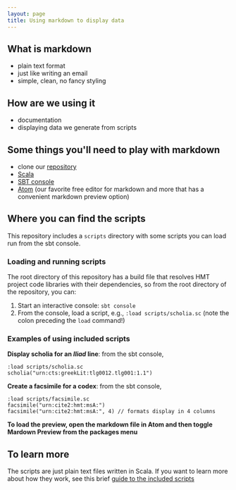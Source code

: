 ```yaml
---
layout: page
title: Using markdown to display data
---
```



## What is markdown

- plain text format
- just like writing an email
- simple, clean, no fancy styling

## How are we using it
- documentation
- displaying data we generate from scripts

## Some things you'll need to play with markdown ##
- clone our [repository](https://github.com/StephanieML/HMT-SCS-2018)
- [Scala](https://www.scala-lang.org/download/)
- [SBT console](http://www.scala-sbt.org/download.html)
- [Atom](https://atom.io) (our favorite free editor for markdown and more that has a convenient markdown preview option)

## Where you can find the scripts


This repository includes a `scripts` directory with some scripts you can load run from the sbt console.  

### Loading and running scripts

The root directory of this repository has a build file that resolves HMT project code libraries with their dependencies, so from the root directory of the repository, you can:

1.  Start an interactive console:  `sbt console`
2.  From the console, load a script, e.g., `:load scripts/scholia.sc` (note the colon preceding the `load` command!)


### Examples of using included scripts

**Display scholia for an *Iliad* line**:  from the sbt console,

    :load scripts/scholia.sc
    scholia("urn:cts:greekLit:tlg0012.tlg001:1.1")

**Create a facsimile for a codex**:  from the sbt console,

    :load scripts/facsimile.sc
    facsimile("urn:cite2:hmt:msA:")
    facsimile("urn:cite2:hmt:msA:", 4) // formats display in 4 columns

**To load the preview, open the markdown file in Atom and then toggle Mardown Preview from the packages menu**

## To learn more

The scripts are just plain text files written in Scala.  If you want to learn more about how they work, see this brief [guide to the included scripts](../scripting)
